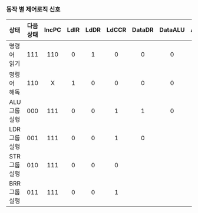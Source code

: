 ### 동작 별 제어로직 신호
|상태|다음상태|IncPC|LdIR|LdDR|LdCCR|DataDR|DataALU|AddrPC|AddrALU|MemEn|MemWr|
|:-|:-:|:-:|:-:|:-:|:-:|:-:|:-:|:-:|:-:|:-:|:-:|
|명령어 읽기|111|110|0|1|0|0|0|0|1|0|1|0|
|명령어 해독|110|X|1|0|0|0|0|0|0|0|0|0|X|
|ALU 그룹 실행|000|111|0|0|1|1|0|1|0|0|0|X|
|LDR 그룹 실행|001|111|0|0|1|0|
|STR 그룹 실행|010|111|0|0|0|
|BRR 그룹 실행|011|111|0|0|1|
